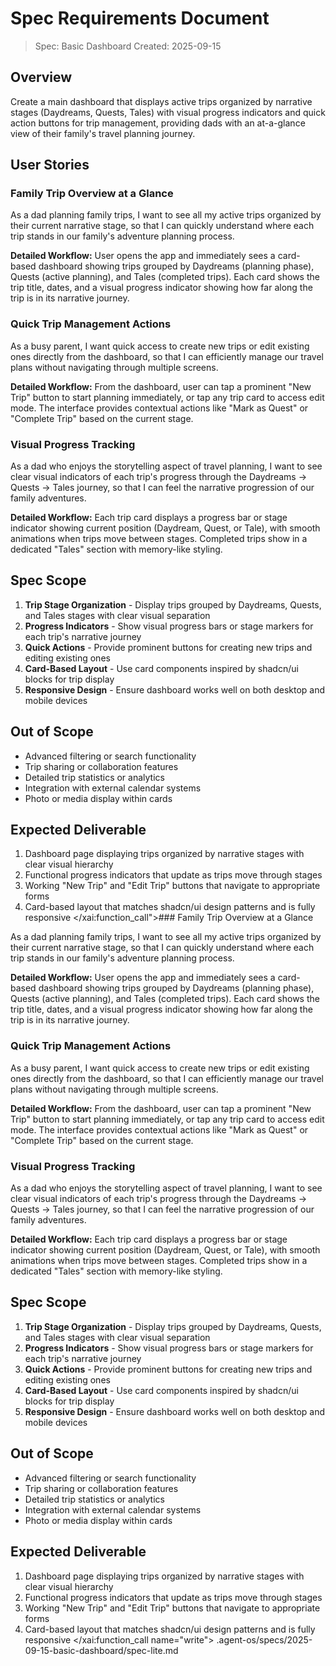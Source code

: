 # Spec Requirements Document

> Spec: Basic Dashboard
> Created: 2025-09-15

## Overview

Create a main dashboard that displays active trips organized by narrative stages (Daydreams, Quests, Tales) with visual progress indicators and quick action buttons for trip management, providing dads with an at-a-glance view of their family's travel planning journey.

## User Stories

### Family Trip Overview at a Glance

As a dad planning family trips, I want to see all my active trips organized by their current narrative stage, so that I can quickly understand where each trip stands in our family's adventure planning process.

**Detailed Workflow:** User opens the app and immediately sees a card-based dashboard showing trips grouped by Daydreams (planning phase), Quests (active planning), and Tales (completed trips). Each card shows the trip title, dates, and a visual progress indicator showing how far along the trip is in its narrative journey.

### Quick Trip Management Actions

As a busy parent, I want quick access to create new trips or edit existing ones directly from the dashboard, so that I can efficiently manage our travel plans without navigating through multiple screens.

**Detailed Workflow:** From the dashboard, user can tap a prominent "New Trip" button to start planning immediately, or tap any trip card to access edit mode. The interface provides contextual actions like "Mark as Quest" or "Complete Trip" based on the current stage.

### Visual Progress Tracking

As a dad who enjoys the storytelling aspect of travel planning, I want to see clear visual indicators of each trip's progress through the Daydreams → Quests → Tales journey, so that I can feel the narrative progression of our family adventures.

**Detailed Workflow:** Each trip card displays a progress bar or stage indicator showing current position (Daydream, Quest, or Tale), with smooth animations when trips move between stages. Completed trips show in a dedicated "Tales" section with memory-like styling.

## Spec Scope

1. **Trip Stage Organization** - Display trips grouped by Daydreams, Quests, and Tales stages with clear visual separation
2. **Progress Indicators** - Show visual progress bars or stage markers for each trip's narrative journey
3. **Quick Actions** - Provide prominent buttons for creating new trips and editing existing ones
4. **Card-Based Layout** - Use card components inspired by shadcn/ui blocks for trip display
5. **Responsive Design** - Ensure dashboard works well on both desktop and mobile devices

## Out of Scope

- Advanced filtering or search functionality
- Trip sharing or collaboration features
- Detailed trip statistics or analytics
- Integration with external calendar systems
- Photo or media display within cards

## Expected Deliverable

1. Dashboard page displaying trips organized by narrative stages with clear visual hierarchy
2. Functional progress indicators that update as trips move through stages
3. Working "New Trip" and "Edit Trip" buttons that navigate to appropriate forms
4. Card-based layout that matches shadcn/ui design patterns and is fully responsive</content>
</xai:function_call">### Family Trip Overview at a Glance

As a dad planning family trips, I want to see all my active trips organized by their current narrative stage, so that I can quickly understand where each trip stands in our family's adventure planning process.

**Detailed Workflow:** User opens the app and immediately sees a card-based dashboard showing trips grouped by Daydreams (planning phase), Quests (active planning), and Tales (completed trips). Each card shows the trip title, dates, and a visual progress indicator showing how far along the trip is in its narrative journey.

### Quick Trip Management Actions

As a busy parent, I want quick access to create new trips or edit existing ones directly from the dashboard, so that I can efficiently manage our travel plans without navigating through multiple screens.

**Detailed Workflow:** From the dashboard, user can tap a prominent "New Trip" button to start planning immediately, or tap any trip card to access edit mode. The interface provides contextual actions like "Mark as Quest" or "Complete Trip" based on the current stage.

### Visual Progress Tracking

As a dad who enjoys the storytelling aspect of travel planning, I want to see clear visual indicators of each trip's progress through the Daydreams → Quests → Tales journey, so that I can feel the narrative progression of our family adventures.

**Detailed Workflow:** Each trip card displays a progress bar or stage indicator showing current position (Daydream, Quest, or Tale), with smooth animations when trips move between stages. Completed trips show in a dedicated "Tales" section with memory-like styling.

## Spec Scope

1. **Trip Stage Organization** - Display trips grouped by Daydreams, Quests, and Tales stages with clear visual separation
2. **Progress Indicators** - Show visual progress bars or stage markers for each trip's narrative journey
3. **Quick Actions** - Provide prominent buttons for creating new trips and editing existing ones
4. **Card-Based Layout** - Use card components inspired by shadcn/ui blocks for trip display
5. **Responsive Design** - Ensure dashboard works well on both desktop and mobile devices

## Out of Scope

- Advanced filtering or search functionality
- Trip sharing or collaboration features
- Detailed trip statistics or analytics
- Integration with external calendar systems
- Photo or media display within cards

## Expected Deliverable

1. Dashboard page displaying trips organized by narrative stages with clear visual hierarchy
2. Functional progress indicators that update as trips move through stages
3. Working "New Trip" and "Edit Trip" buttons that navigate to appropriate forms
4. Card-based layout that matches shadcn/ui design patterns and is fully responsive</content>
</xai:function_call name="write">
<parameter name="filePath">.agent-os/specs/2025-09-15-basic-dashboard/spec-lite.md